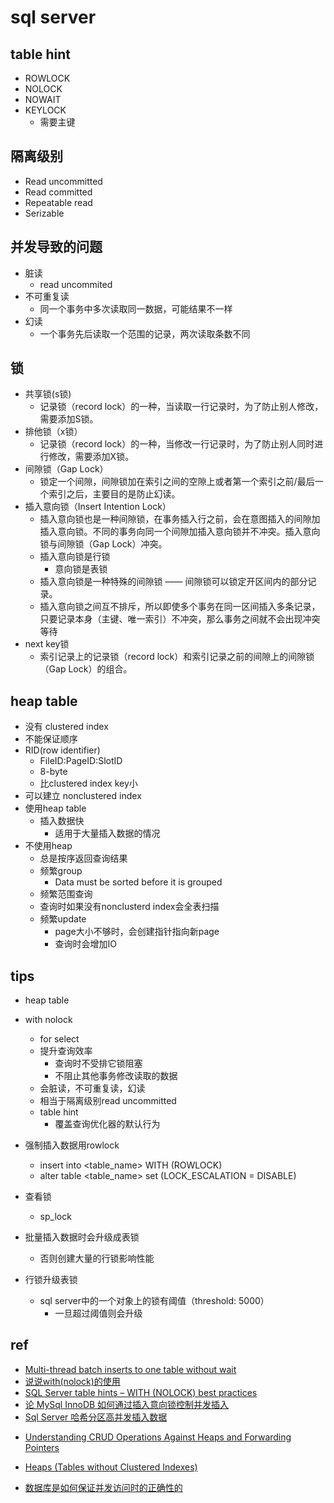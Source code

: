 # sql server

## table hint
+ ROWLOCK
+ NOLOCK
+ NOWAIT
+ KEYLOCK
    + 需要主键

## 隔离级别
+ Read uncommitted
+ Read committed
+ Repeatable read
+ Serizable


## 并发导致的问题
+ 脏读
    + read uncommited
+ 不可重复读
    + 同一个事务中多次读取同一数据，可能结果不一样
+ 幻读
    + 一个事务先后读取一个范围的记录，两次读取条数不同

## 锁
+ 共享锁(s锁)
    + 记录锁（record lock）的一种，当读取一行记录时，为了防止别人修改，需要添加S锁。
+ 排他锁（x锁）
    + 记录锁（record lock）的一种，当修改一行记录时，为了防止别人同时进行修改，需要添加X锁。
+ 间隙锁（Gap Lock）
    + 锁定一个间隙，间隙锁加在索引之间的空隙上或者第一个索引之前/最后一个索引之后，主要目的是防止幻读。
+ 插入意向锁（Insert Intention Lock）
    + 插入意向锁也是一种间隙锁，在事务插入行之前，会在意图插入的间隙加插入意向锁。不同的事务向同一个间隙加插入意向锁并不冲突。插入意向锁与间隙锁（Gap Lock）冲突。
    + 插入意向锁是行锁
        + 意向锁是表锁
    + 插入意向锁是一种特殊的间隙锁 —— 间隙锁可以锁定开区间内的部分记录。
    + 插入意向锁之间互不排斥，所以即使多个事务在同一区间插入多条记录，只要记录本身（主键、唯一索引）不冲突，那么事务之间就不会出现冲突等待
+ next key锁
    + 索引记录上的记录锁（record lock）和索引记录之前的间隙上的间隙锁（Gap Lock）的组合。

## heap table
+ 没有 clustered index
+ 不能保证顺序
+ RID(row identifier)
    + FileID:PageID:SlotID
    + 8-byte
    + 比clustered index key小
+ 可以建立 nonclustered index
+ 使用heap table
    + 插入数据快
        + 适用于大量插入数据的情况
+ 不使用heap
    + 总是按序返回查询结果
    + 频繁group
        + Data must be sorted before it is grouped
    + 频繁范围查询
    + 查询时如果没有nonclusterd index会全表扫描
    + 频繁update
        + page大小不够时，会创建指针指向新page
        + 查询时会增加IO

## tips
+ heap table

+ with nolock
    + for select
    + 提升查询效率
        + 查询时不受排它锁阻塞
        + 不阻止其他事务修改读取的数据
    + 会脏读，不可重复读，幻读
    + 相当于隔离级别read uncommitted
    + table hint
        + 覆盖查询优化器的默认行为

+ 强制插入数据用rowlock
    + insert into <table_name> WITH (ROWLOCK)
    + alter table <table_name> set (LOCK_ESCALATION = DISABLE)

+ 查看锁
    + sp_lock

+ 批量插入数据时会升级成表锁
    + 否则创建大量的行锁影响性能

+ 行锁升级表锁
    + sql server中的一个对象上的锁有阈值（threshold: 5000）
        + 一旦超过阈值则会升级

## ref
+ [Multi-thread batch inserts to one table without wait](http://www.reporting-services.eu/index.php/2020/08/09/multi-thread-batch-inserts-to-one-table-without-wait/)
+ [说说with(nolock)的使用](https://juejin.cn/post/7030795133758996511)
+ [SQL Server table hints – WITH (NOLOCK) best practices](https://www.sqlshack.com/understanding-impact-clr-strict-security-configuration-setting-sql-server-2017/)
+ [论 MySql InnoDB 如何通过插入意向锁控制并发插入](https://zhuanlan.zhihu.com/p/344542398)
+ [Sql Server 哈希分区高并发插入数据](https://www.modb.pro/db/54830)

<!-- heap -->
+ [Understanding CRUD Operations Against Heaps and Forwarding Pointers](https://www.sqlservercentral.com/articles/understanding-crud-operations-against-heaps-and-forwarding-pointers)
+ [Heaps (Tables without Clustered Indexes)](https://learn.microsoft.com/en-us/sql/relational-databases/indexes/heaps-tables-without-clustered-indexes?view=sql-server-ver16)


+ [数据库是如何保证并发访问时的正确性的](https://blog.huohaodong.com/posts/how-database-guarantee-the-correctness-of-concurrent-transactions/)